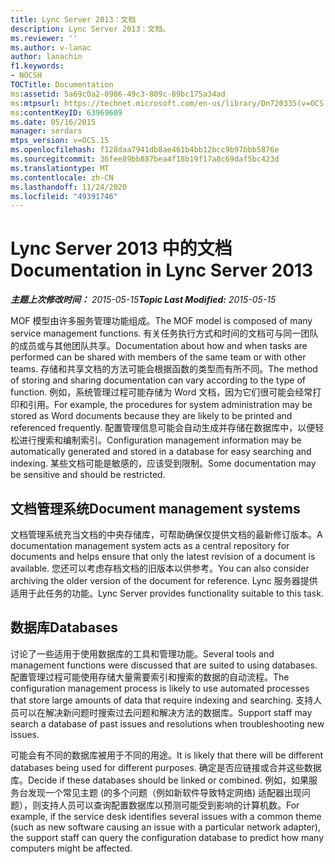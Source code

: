 ```yaml
---
title: Lync Server 2013：文档
description: Lync Server 2013：文档。
ms.reviewer: ''
ms.author: v-lanac
author: lanachin
f1.keywords:
- NOCSH
TOCTitle: Documentation
ms:assetid: 5a69c0a2-0986-49c3-809c-89bc175a34ad
ms:mtpsurl: https://technet.microsoft.com/en-us/library/Dn720335(v=OCS.15)
ms:contentKeyID: 63969609
ms.date: 05/16/2015
manager: serdars
mtps_version: v=OCS.15
ms.openlocfilehash: f128daa7941db8ae461b4bb12bcc9b97bbb5876e
ms.sourcegitcommit: 36fee89bb887bea4f18b19f17a8c69daf5bc423d
ms.translationtype: MT
ms.contentlocale: zh-CN
ms.lasthandoff: 11/24/2020
ms.locfileid: "49391746"
---
```

# <a name="documentation-in-lync-server-2013"></a><span data-ttu-id="a5b18-103">Lync Server 2013 中的文档</span><span class="sxs-lookup"><span data-stu-id="a5b18-103">Documentation in Lync Server 2013</span></span>

<div data-xmlns="http://www.w3.org/1999/xhtml">

<div class="topic" data-xmlns="http://www.w3.org/1999/xhtml" data-msxsl="urn:schemas-microsoft-com:xslt" data-cs="https://msdn.microsoft.com/">

<div data-asp="https://msdn2.microsoft.com/asp">



</div>

<div id="mainSection">

<div id="mainBody"><span data-ttu-id="a5b18-104">

<span> </span></span><span class="sxs-lookup"><span data-stu-id="a5b18-104">

<span> </span></span></span>

<span data-ttu-id="a5b18-105">_**主题上次修改时间：** 2015-05-15_</span><span class="sxs-lookup"><span data-stu-id="a5b18-105">_**Topic Last Modified:** 2015-05-15_</span></span>

<span data-ttu-id="a5b18-106">MOF 模型由许多服务管理功能组成。</span><span class="sxs-lookup"><span data-stu-id="a5b18-106">The MOF model is composed of many service management functions.</span></span> <span data-ttu-id="a5b18-107">有关任务执行方式和时间的文档可与同一团队的成员或与其他团队共享。</span><span class="sxs-lookup"><span data-stu-id="a5b18-107">Documentation about how and when tasks are performed can be shared with members of the same team or with other teams.</span></span> <span data-ttu-id="a5b18-108">存储和共享文档的方法可能会根据函数的类型而有所不同。</span><span class="sxs-lookup"><span data-stu-id="a5b18-108">The method of storing and sharing documentation can vary according to the type of function.</span></span> <span data-ttu-id="a5b18-109">例如，系统管理过程可能存储为 Word 文档，因为它们很可能会经常打印和引用。</span><span class="sxs-lookup"><span data-stu-id="a5b18-109">For example, the procedures for system administration may be stored as Word documents because they are likely to be printed and referenced frequently.</span></span> <span data-ttu-id="a5b18-110">配置管理信息可能会自动生成并存储在数据库中，以便轻松进行搜索和编制索引。</span><span class="sxs-lookup"><span data-stu-id="a5b18-110">Configuration management information may be automatically generated and stored in a database for easy searching and indexing.</span></span> <span data-ttu-id="a5b18-111">某些文档可能是敏感的，应该受到限制。</span><span class="sxs-lookup"><span data-stu-id="a5b18-111">Some documentation may be sensitive and should be restricted.</span></span>

<div>

## <a name="document-management-systems"></a><span data-ttu-id="a5b18-112">文档管理系统</span><span class="sxs-lookup"><span data-stu-id="a5b18-112">Document management systems</span></span>

<span data-ttu-id="a5b18-113">文档管理系统充当文档的中央存储库，可帮助确保仅提供文档的最新修订版本。</span><span class="sxs-lookup"><span data-stu-id="a5b18-113">A documentation management system acts as a central repository for documents and helps ensure that only the latest revision of a document is available.</span></span> <span data-ttu-id="a5b18-114">您还可以考虑存档文档的旧版本以供参考。</span><span class="sxs-lookup"><span data-stu-id="a5b18-114">You can also consider archiving the older version of the document for reference.</span></span> <span data-ttu-id="a5b18-115">Lync 服务器提供适用于此任务的功能。</span><span class="sxs-lookup"><span data-stu-id="a5b18-115">Lync Server provides functionality suitable to this task.</span></span>

</div>

<div>

## <a name="databases"></a><span data-ttu-id="a5b18-116">数据库</span><span class="sxs-lookup"><span data-stu-id="a5b18-116">Databases</span></span>

<span data-ttu-id="a5b18-117">讨论了一些适用于使用数据库的工具和管理功能。</span><span class="sxs-lookup"><span data-stu-id="a5b18-117">Several tools and management functions were discussed that are suited to using databases.</span></span> <span data-ttu-id="a5b18-118">配置管理过程可能使用存储大量需要索引和搜索的数据的自动流程。</span><span class="sxs-lookup"><span data-stu-id="a5b18-118">The configuration management process is likely to use automated processes that store large amounts of data that require indexing and searching.</span></span> <span data-ttu-id="a5b18-119">支持人员可以在解决新问题时搜索过去问题和解决方法的数据库。</span><span class="sxs-lookup"><span data-stu-id="a5b18-119">Support staff may search a database of past issues and resolutions when troubleshooting new issues.</span></span>

<span data-ttu-id="a5b18-120">可能会有不同的数据库被用于不同的用途。</span><span class="sxs-lookup"><span data-stu-id="a5b18-120">It is likely that there will be different databases being used for different purposes.</span></span> <span data-ttu-id="a5b18-121">确定是否应链接或合并这些数据库。</span><span class="sxs-lookup"><span data-stu-id="a5b18-121">Decide if these databases should be linked or combined.</span></span> <span data-ttu-id="a5b18-122">例如，如果服务台发现一个常见主题 (的多个问题（例如新软件导致特定网络) 适配器出现问题），则支持人员可以查询配置数据库以预测可能受到影响的计算机数。</span><span class="sxs-lookup"><span data-stu-id="a5b18-122">For example, if the service desk identifies several issues with a common theme (such as new software causing an issue with a particular network adapter), the support staff can query the configuration database to predict how many computers might be affected.</span></span>

<span data-ttu-id="a5b18-123"></div>

</div>

<span> </span>

</div>

</div>

</span><span class="sxs-lookup"><span data-stu-id="a5b18-123"></div>

</div>

<span> </span>

</div>

</div>

</span></span></div>

